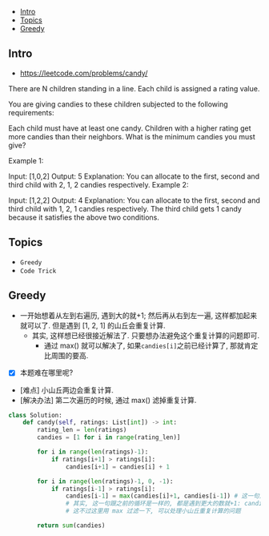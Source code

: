 - [Intro](#intro)
- [Topics](#topics)
- [Greedy](#greedy)





## Intro

- https://leetcode.com/problems/candy/


There are N children standing in a line. Each child is assigned a rating value.

You are giving candies to these children subjected to the following requirements:

Each child must have at least one candy.
Children with a higher rating get more candies than their neighbors.
What is the minimum candies you must give?

Example 1:

Input: [1,0,2]
Output: 5
Explanation: You can allocate to the first, second and third child with 2, 1, 2 candies respectively.
Example 2:

Input: [1,2,2]
Output: 4
Explanation: You can allocate to the first, second and third child with 1, 2, 1 candies respectively. The third child gets 1 candy because it satisfies the above two conditions.





## Topics

- `Greedy`
- `Code Trick`

## Greedy

- 一开始想着从左到右遍历, 遇到大的就+1; 然后再从右到左一遍, 这样都加起来就可以了. 但是遇到 [1, 2, 1] 的山丘会重复计算.
  - 其实, 这样想已经很接近解法了. 只要想办法避免这个重复计算的问题即可.
    - 通过 max() 就可以解决了, 如果`candies[i]`之前已经计算了, 那就肯定比周围的要高.

- [x] 本题难在哪里呢?
- [难点] 小山丘两边会重复计算.
- [解决办法] 第二次遍历的时候, 通过 max() 滤掉重复计算.


```py
class Solution:
    def candy(self, ratings: List[int]) -> int:
        rating_len = len(ratings)
        candies = [1 for i in range(rating_len)]

        for i in range(len(ratings)-1):
            if ratings[i+1] > ratings[i]:
                candies[i+1] = candies[i] + 1

        for i in range(len(ratings)-1, 0, -1):
            if ratings[i-1] > ratings[i]:
                candies[i-1] = max(candies[i]+1, candies[i-1]) # 这一句为什么这么神奇呢?
                # 其实, 这一句跟之前的循环是一样的, 都是遇到更大的数就+1: candies[i-1] = candies[i] + 1
                # 这不过这里用 max 过滤一下, 可以处理小山丘重复计算的问题

        return sum(candies)
```










